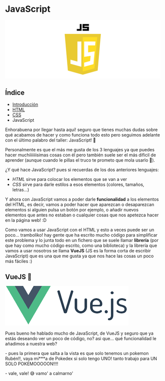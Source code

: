 # JavaScript

![JS](resources/JS.png)

## Índice

- [Introducción](README.md)
- [HTML](HTML.md)
- [CSS](CSS.md)
- JavaScript

Enhorabuena por llegar hasta aquí! seguro que tienes muchas dudas sobre qué acabamos de hacer y como funciona todo esto pero seguimos adelante con el último palabro del taller: JavaScript! 🙌

Personalmente es que el más me gusta de los 3 lenguajes ya que puedes hacer muchíiiiiiisimas cosas con él pero también suele ser el más dificil de aprender (aunque cuando le pillas el truco te prometo que mola usarlo 🤗).

¿Y qué hace JavaScript? pues si recuerdas de los dos anteriores lenguajes:
- _HTML_ sirve para colocar los elementos que se van a ver
- _CSS_ sirve para darle estilos a esos elementos (colores, tamaños, letras...)

Y ahora con JavaScript vamos a poder darle **funcionalidad** a los elementos del HTML, es decir, vamos a poder hacer que aparezcan o desaparezcan elementos si alguien pulsa un botón por ejemplo, o añadir nuevos elementos que antes no estaban o cualquier cosas que nos apetezca hacer en la página web! :D

Como vamos a usar JavaScript con el HTML y esto a veces puede ser un poco... tramboliko! hay gente que ha escrito mucho código para simplificar este problema y lo junta todo en un fichero que se suele llamar **librería** (por que hay como mucho código escrito, como una biblioteca) y la librería que vamos a usar nosotros se llama **VueJS** (JS es la forma corta de escribir JavaScript) que es una que me gusta ya que nos hace las cosas un poco más fáciles :)

## VueJS 🖖

![vuejs](resources/vue.png)

Pues bueno he hablado mucho de JavaScript, de VueJS y seguro que ya estás deseando ver un poco de código, no? asi que... qué funcionalidad le añadimos a nuestra web?

\- pues la primera que salta a la vista es que solo tenemos un pokemon Rubén!!, vaya mi***a de Pokedex si solo tengo UNO! tanto trabajo para UN SOLO POKEMOOOOON!!!!

\- vale, vale! 😅 vamo' a calmarno'